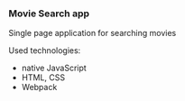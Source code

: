 ### Movie Search app

Single page application for searching movies

Used technologies:
- native JavaScript
- HTML, CSS
- Webpack

